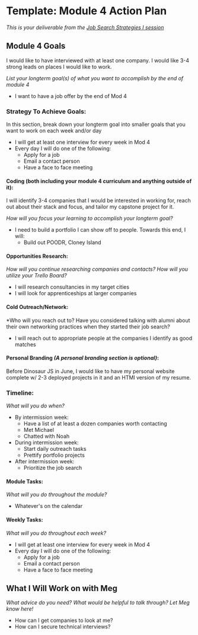 # Template: Module 4 Action Plan 
*This is your deliverable from the [Job Search Strategies I session](https://github.com/turingschool/career-development-curriculum/blob/master/module_three/job_search_strategies_i.md)*

## Module 4 Goals


I would like to have interviewed with at least one company.
I would like 3-4 strong leads on places I would like to work.


*List your longterm goal(s) of what you want to accomplish by the end of module 4*
* I want to have a job offer by the end of Mod 4


### Strategy To Achieve Goals:
In this section, break down your longterm goal into smaller goals that you want to work on each week and/or day
* I will get at least one interview for every week in Mod 4
* Every day I will do one of the following:
  - Apply for a job
  - Email a contact person
  - Have a face to face meeting

#### Coding (both including your module 4 curriculum and anything outside of it):

I will identify 3-4 companies that I would be interested in working for, reach out about their stack and focus, and tailor my capstone project for it.


*How will you focus your learning to accomplish your longterm goal?*
* I need to build a portfolio I can show off to people. Towards this end, I will:
  - Build out POODR, Cloney Island
  

#### Opportunities Research:
*How will you continue researching companies and contacts? How will you utilize your Trello Board?* 
* I will research consultancies in my target cities
* I will look for apprenticeships at larger companies

#### Cold Outreach/Network:
*Who will you reach out to? Have you considered talking with alumni about their own networking practices when they started their job search?
* I will reach out to appropriate people at the companies I identify as good matches

#### Personal Branding *(A personal branding section is optional)*:

Before Dinosaur JS in June, I would like to have my personal website complete w/ 2-3 deployed projects in it and an HTMl version of my resume.


### Timeline:
*What will you do when?*
* By intermission week:
  - Have a list of at least a dozen companies worth contacting
  - Met Michael
  - Chatted with Noah
* During intermission week:
  - Start daily outreach tasks
  - Prettify portfolio projects 
* After intermission week:
  - Prioritize the job search
  
#### Module Tasks:
*What will you do throughout the module?*
* Whatever's on the calendar

#### Weekly Tasks:
*What will you do throughout each week?*
* I will get at least one interview for every week in Mod 4
* Every day I will do one of the following:
  - Apply for a job
  - Email a contact person
  - Have a face to face meeting

## What I Will Work on with Meg
*What advice do you need? What would be helpful to talk through? Let Meg know here!*
* How can I get companies to look at me?
* How can I secure technical interviews?

